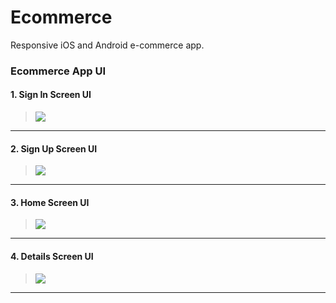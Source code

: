 # Ecommerce
Responsive iOS and Android e-commerce app.

### Ecommerce App UI

#### 1. Sign In Screen UI
>![](https://github.com/MartinMwiti/Ecommerce/blob/master/assets/SignInScreen.png)

---
#### 2. Sign Up Screen UI
>![](https://github.com/MartinMwiti/Ecommerce/blob/master/assets/SignUpScreen.png)

---
#### 3. Home Screen UI
>![](https://github.com/MartinMwiti/Ecommerce/blob/master/assets/HomeScreen.png)

---
#### 4. Details Screen UI
>![](https://github.com/MartinMwiti/Ecommerce/blob/master/assets/DetailsScreen.png)

---
